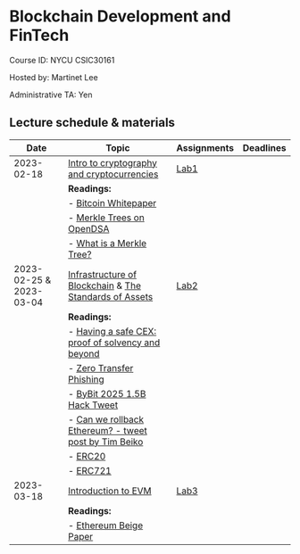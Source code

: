 # Blockchain Development and FinTech

Course ID: NYCU CSIC30161

Hosted by: Martinet Lee

Administrative TA: Yen

## Lecture schedule & materials

| Date | Topic | Assignments | Deadlines |
|------|-------|-------------|-----------|
| 2023-02-18 | [Intro to cryptography and cryptocurrencies](./slides/BDAF_1_Intro.pdf) | [Lab1](./lab01/README.md) | |
| | **Readings:** | | |
| | - [Bitcoin Whitepaper](https://bitcoin.org/bitcoin.pdf) | | |
| | - [Merkle Trees on OpenDSA](https://opendsa-server.cs.vt.edu/ODSA/Books/usek/gin231-c/spring-2022-39903ab6-41ba-4bfb-9a68-5abc9010a363/TR_930am/html/MerkleTrees.html) | | |
| | - [What is a Merkle Tree?](https://decentralizedthoughts.github.io/2020-12-22-what-is-a-merkle-tree/) | | |
| 2023-02-25 & 2023-03-04 | [Infrastructure of Blockchain](./slides/BDAF_2_Infra.pdf) & [The Standards of Assets](./BDAF_3_The-standards-for-assets.pdf) | [Lab2](./lab02/README.md)    |    |
| | **Readings:** | | |
| | - [Having a safe CEX: proof of solvency and beyond](https://vitalik.ca/general/2022/11/19/proof_of_solvency.html) | | |
| | - [Zero Transfer Phishing](https://www.coinbase.com/blog/zero-transfer-phishing-part-1-attack-analysis) | | |
| | - [ByBit 2025 1.5B Hack Tweet](https://x.com/benbybit/status/1892963530422505586) | | |
| | - [Can we rollback Ethereum? - tweet post by Tim Beiko](https://x.com/TimBeiko/status/1893412457567383559) | | |
| | - [ERC20](https://eips.ethereum.org/EIPS/eip-20) | | |
| | - [ERC721](https://eips.ethereum.org/EIPS/eip-721) | | |
| 2023-03-18 | [Introduction to EVM](./slides/BDAF_4_Intro_to_EVM.pdf) |  [Lab3](./lab03/README.md)   |    |
| | **Readings:** | | |
| | - [Ethereum Beige Paper](https://github.com/chronaeon/beigepaper/blob/master/beigepaper.pdf) | | |
```
